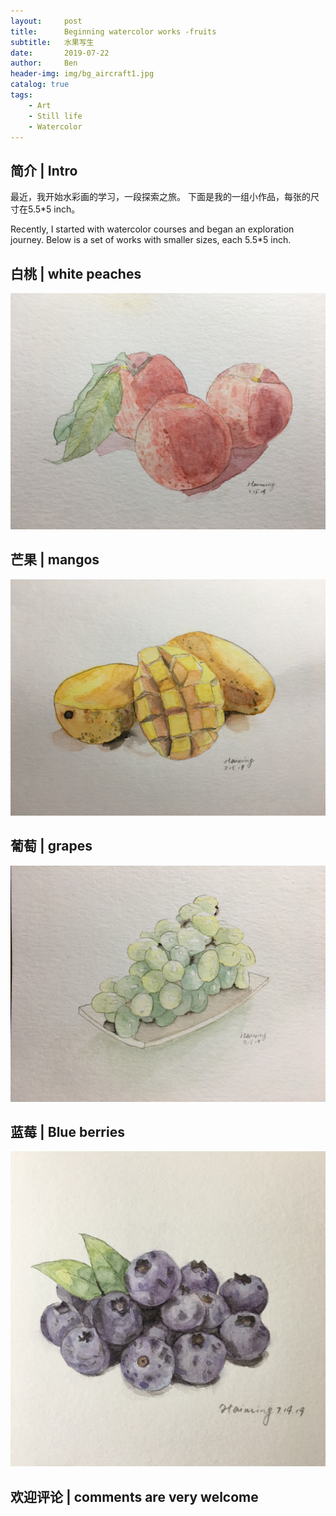 ```yaml
---
layout:     post
title:      Beginning watercolor works -fruits
subtitle:   水果写生
date:       2019-07-22
author:     Ben
header-img: img/bg_aircraft1.jpg
catalog: true
tags:
    - Art
    - Still life
    - Watercolor
---
```


## 简介 | Intro

最近，我开始水彩画的学习，一段探索之旅。
下面是我的一组小作品，每张的尺寸在5.5*5 inch。

Recently, I started with watercolor courses and began an exploration journey.
Below is a set of works with smaller sizes, each 5.5*5 inch.

## 白桃 | white peaches 

![White peach](/img/peach.JPG "3 white peaches")

## 芒果 | mangos

![Mango](/img/mango.JPG "2 honey mangos")

## 葡萄 | grapes

![Grapes](/img/grapes.JPG "a bunch of green grapes")

## 蓝莓 | Blue berries

![Blue berries](/img/bluberry.JPG "blue berries")



## 欢迎评论 | comments are very welcome



